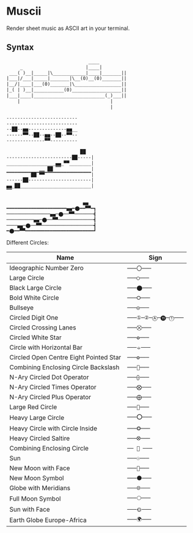 # Muscii

Render sheet music as ASCII art in your terminal.


## Syntax

```txt
                              ____
     _                       |____|
 ___( )__|_____|\____________|____|_______||
|___|/___|_____|_______|\__(0)__(0)_______||
|__/|____|___(0)_______|\_________________||
|_( | )__|___________(0)__________________||
|___|____|__________________________(_)___||
    |                                 |
                                      |
```

```txt
--------------------------
--------------------------
--██--▅▅--------------▅▅__
------▀▀--██--▅▅--██--▀▀--
--------------▀▀----------
```

```txt
                           ██
------------------------██-----|
__________________▄▄_▀▀________|
            ▁▁ ██ ▔▔           |
▔▔▔▔▔▔▔▔▔██▔▀▀▔▔▔▔▔▔▔▔▔▔▔▔▔▔▔▔▔|
------██-----------------------|
▄▄_██__________________________|
▔▔
```

```txt
                            ▄▄
━━━━━━━━━━━━━━━━━━━━━━▄▄━⬤━━▀▀━┓
────────────────▄▄─⬤──▀▀───────┫
──────────▄▄─⬤──▀▀─────────────┫
────▄▄─⬤──▀▀───────────────────┫
━⬤━━▀▀━━━━━━━━━━━━━━━━━━━━━━━━━┛

```

Different Circles:

Name | Sign
-----|------
Ideographic Number Zero | `───〇───`
Large Circle | `───◯───`
Black Large Circle | `───⬤───`
Bold White Circle | `───🞆───`
Bullseye | `───◎───`
Circled Digit One | `───①─②─Ⓐ─⓫─⓵───`
Circled Crossing Lanes | `───⛒───`
Circled White Star | `───✪───`
Circle with Horizontal Bar | `───⦵───`
Circled Open Centre Eight Pointed Star | `───❂───`
Combining Enclosing Circle Backslash | `───⃠───`
N-Ary Circled Dot Operator | `───⨀───`
N-Ary Circled Times Operator | `───⨂───`
N-Ary Circled Plus Operator | `───⨁───`
Large Red Circle | `───🔴───`
Heavy Large Circle | `───⭕───`
Heavy Circle with Circle Inside | `───⭗───`
Heavy Circled Saltire | `───⭙───`
Combining Enclosing Circle | `── ⃝ ───`
Sun | `───☉───`
New Moon with Face | `───🌚───`
New Moon Symbol | `───🌑───`
Globe with Meridians | `───🌐───`
Full Moon Symbol | `───🌕───`
Sun with Face | `───🌞───`
Earth Globe Europe-Africa | `───🌍───`
